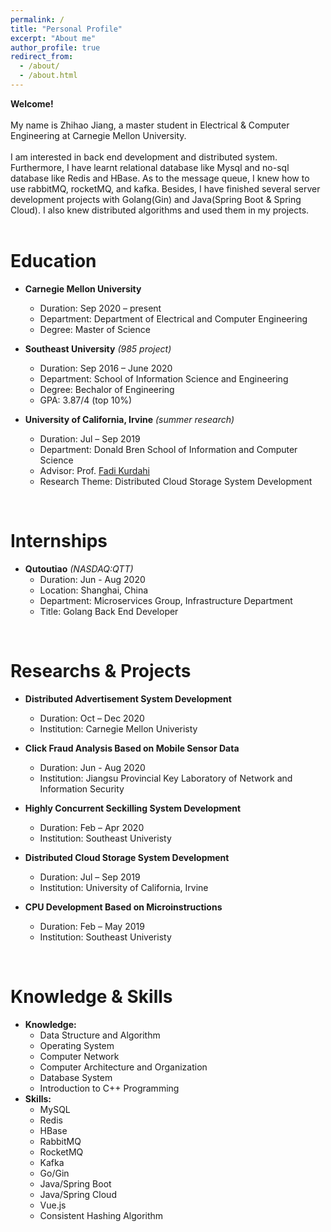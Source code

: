 ```yaml
---
permalink: /
title: "Personal Profile"
excerpt: "About me"
author_profile: true
redirect_from: 
  - /about/
  - /about.html
---
```

**Welcome!**
<br/>
<br/>
My name is Zhihao Jiang, a master student in Electrical & Computer Engineering at Carnegie Mellon University. 
<br/>
<br/>
I am interested in back end development and distributed system. Furthermore, I have learnt relational database like Mysql and no-sql database like Redis and HBase. As to the message queue, I knew how to use rabbitMQ, rocketMQ, and kafka. Besides, I have finished several server development projects with Golang(Gin) and Java(Spring Boot & Spring Cloud). I also knew distributed algorithms and used them in my projects.
<br/> 
<br/> 

Education
======
* **Carnegie Mellon University**
	* Duration: Sep 2020 – present
	* Department: Department of Electrical and Computer Engineering
	* Degree: Master of Science

* **Southeast University** <i>(985 project)</i>
	* Duration: Sep 2016 – June 2020
	* Department: School of Information Science and Engineering
	* Degree: Bechalor of Engineering
	* GPA: 3.87/4 (top 10%)

* **University of California, Irvine** <i>(summer research)</i>
	* Duration: Jul – Sep 2019
	* Department: Donald Bren School of Information and Computer Science
	* Advisor: Prof. [Fadi Kurdahi](https://engineering.uci.edu/users/fadi-kurdahi)
	* Research Theme: Distributed Cloud Storage System Development

<br/>

Internships
======
* **Qutoutiao** <i>(NASDAQ:QTT)</i>
	* Duration: Jun - Aug 2020
	* Location: Shanghai, China
	* Department: Microservices Group, Infrastructure Department
	* Title: Golang Back End Developer

<br/>

Researchs & Projects
======
* **Distributed Advertisement System Development**
	* Duration: Oct – Dec 2020
	* Institution: Carnegie Mellon Univeristy

* **Click Fraud Analysis Based on Mobile Sensor Data**
	* Duration: Jun - Aug 2020
	* Institution: Jiangsu Provincial Key Laboratory of Network and Information Security

* **Highly Concurrent Seckilling System Development**
	* Duration: Feb – Apr 2020
	* Institution: Southeast Univeristy

* **Distributed Cloud Storage System Development**
	* Duration: Jul – Sep 2019
	* Institution: University of California, Irvine

* **CPU Development Based on Microinstructions**
	* Duration: Feb – May 2019
	* Institution: Southeast Univeristy

<br/>

Knowledge & Skills
======
* **Knowledge:**
	* Data Structure and Algorithm
	* Operating System
	* Computer Network
	* Computer Architecture and Organization
	* Database System
	* Introduction to C++ Programming
* **Skills:**
	* MySQL
	* Redis
	* HBase
	* RabbitMQ
	* RocketMQ
	* Kafka
	* Go/Gin
	* Java/Spring Boot
	* Java/Spring Cloud
	* Vue.js
	* Consistent Hashing Algorithm
